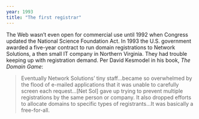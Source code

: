 ```yaml
---
year: 1993
title: "The first registrar"
---
```


The Web wasn’t even open for commercial use until 1992 when Congress updated the National Science Foundation Act. In 1993 the U.S. government awarded a five-year contract to run domain registrations to Network Solutions, a then small IT company in Northern Virginia. They had trouble keeping up with registration demand. Per David Kesmodel in his book, _The Domain Game_:

> Eventually Network Solutions’ tiny staff...became so overwhelmed by the flood of e-mailed applications that it was unable to carefully screen each request...[Net Sol] gave up trying to prevent multiple registrations by the same person or company. It also dropped efforts to allocate domains to specific types of registrants...It was basically a free-for-all.
